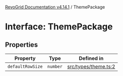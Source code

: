 [RevoGrid Documentation v4.14.1](README.md) / ThemePackage

# Interface: ThemePackage

## Properties

| Property | Type | Defined in |
| ------ | ------ | ------ |
| `defaultRowSize` | `number` | [src/types/theme.ts:2](https://github.com/revolist/revogrid/blob/925db466c3d20933669e374666cd0ddbe00cac19/src/types/theme.ts#L2) |
